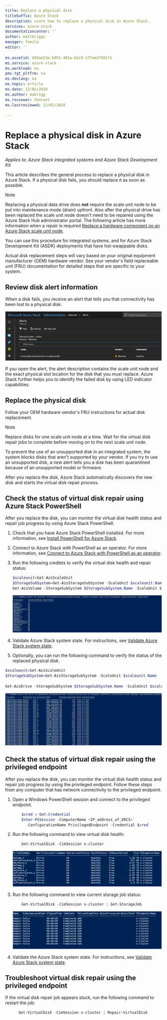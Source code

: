 ```yaml
---
title: Replace a physical disk
titleSuffix: Azure Stack
description: Learn how to replace a physical disk in Azure Stack.
services: azure-stack
documentationcenter: ''
author: mattbriggs
manager: femila
editor: ''

ms.assetid: 449ae53e-b951-401a-b2c9-17fee2f491f1
ms.service: azure-stack
ms.workload: na
pms.tgt_pltfrm: na
ms.devlang: na
ms.topic: article
ms.date: 12/02/2019
ms.author: mabrigg
ms.reviewer: thoroet
ms.lastreviewed: 12/02/2019

---
```


# Replace a physical disk in Azure Stack

*Applies to: Azure Stack integrated systems and Azure Stack Development Kit*

This article describes the general process to replace a physical disk in Azure Stack. If a physical disk fails, you should replace it as soon as possible.

> [!Note]  
> Replacing a physical data drive does **not** require the scale unit node to be put into maintenance mode  (drain) upfront. Also after the physical drive has been replaced the scale unit node doesn't need to be repaired using the Azure Stack Hub administrator portal. The following article has more information when a repair is required [Replace a hardware component on an Azure Stack scale unit node](azure-stack-replace-component.md).

You can use this procedure for integrated systems, and for Azure Stack Development Kit (ASDK) deployments that have hot-swappable disks.

Actual disk replacement steps will vary based on your original equipment manufacturer (OEM) hardware vendor. See your vendor's field replaceable unit (FRU) documentation for detailed steps that are specific to your system.

## Review disk alert information
When a disk fails, you receive an alert that tells you that connectivity has been lost to a physical disk.

![Alert showing connectivity lost to physical disk in Azure Stack administration](media/azure-stack-replace-disk/DiskAlert.png)

If you open the alert, the alert description contains the scale unit node and the exact physical slot location for the disk that you must replace. Azure Stack further helps you to identify the failed disk by using LED indicator capabilities.

## Replace the physical disk

Follow your OEM hardware vendor's FRU instructions for actual disk replacement.

> [!note]
> Replace disks for one scale unit node at a time. Wait for the virtual disk repair jobs to complete before moving on to the next scale unit node.

To prevent the use of an unsupported disk in an integrated system, the system blocks disks that aren't supported by your vendor. If you try to use an unsupported disk, a new alert tells you a disk has been quarantined because of an unsupported model or firmware.

After you replace the disk, Azure Stack automatically discovers the new disk and starts the virtual disk repair process.

## Check the status of virtual disk repair using Azure Stack PowerShell

After you replace the disk, you can monitor the virtual disk health status and repair job progress by using Azure Stack PowerShell.

1. Check that you have Azure Stack PowerShell installed. For more information, see [Install PowerShell for Azure Stack](azure-stack-powershell-install.md).
2. Connect to Azure Stack with PowerShell as an operator. For more information, see [Connect to Azure Stack with PowerShell as an operator](azure-stack-powershell-configure-admin.md).
3. Run the following cmdlets to verify the virtual disk health and repair status:

    ```powershell  
    $scaleunit=Get-AzsScaleUnit
    $StorageSubSystem=Get-AzsStorageSubSystem -ScaleUnit $scaleunit.Name
    Get-AzsVolume -StorageSubSystem $StorageSubSystem.Name -ScaleUnit $scaleunit.name | Select-Object VolumeLabel, OperationalStatus, RepairStatus
    ```

    ![Azure Stack volumes health in Powershell](media/azure-stack-replace-disk/get-azure-stack-volumes-health.png)

4. Validate Azure Stack system state. For instructions, see [Validate Azure Stack system state](azure-stack-diagnostic-test.md).
5. Optionally, you can run the following command to verify the status of the replaced physical disk.

```powershell  
$scaleunit=Get-AzsScaleUnit
$StorageSubSystem=Get-AzsStorageSubSystem -ScaleUnit $scaleunit.Name

Get-AzsDrive -StorageSubSystem $StorageSubSystem.Name -ScaleUnit $scaleunit.name | Sort-Object StorageNode,MediaType,PhysicalLocation | Format-Table Storagenode, Healthstatus, PhysicalLocation, Model, MediaType,  CapacityGB, CanPool, CannotPoolReason
```

![Replaced physical disks in Azure Stack with Powershell](media/azure-stack-replace-disk/check-replaced-physical-disks-azure-stack.png)

## Check the status of virtual disk repair using the privileged endpoint

After you replace the disk, you can monitor the virtual disk health status and repair job progress by using the privileged endpoint. Follow these steps from any computer that has network connectivity to the privileged endpoint.

1. Open a Windows PowerShell session and connect to the privileged endpoint.
    ```powershell
        $cred = Get-Credential
        Enter-PSSession -ComputerName <IP_address_of_ERCS>`
          -ConfigurationName PrivilegedEndpoint -Credential $cred
    ```
  
2. Run the following command to view virtual disk health:
    ```powershell
        Get-VirtualDisk -CimSession s-cluster
    ```

   ![Powershell output of Get-VirtualDisk command](media/azure-stack-replace-disk/GetVirtualDiskOutput.png)

3. Run the following command to view current storage job status:
    ```powershell
        Get-VirtualDisk -CimSession s-cluster | Get-StorageJob
    ```
      ![Powershell output of Get-StorageJob command](media/azure-stack-replace-disk/GetStorageJobOutput.png)

4. Validate the Azure Stack system state. For instructions, see [Validate Azure Stack system state](azure-stack-diagnostic-test.md).

## Troubleshoot virtual disk repair using the privileged endpoint

If the virtual disk repair job appears stuck, run the following command to restart the job:
  ```powershell
        Get-VirtualDisk -CimSession s-cluster | Repair-VirtualDisk
  ```
